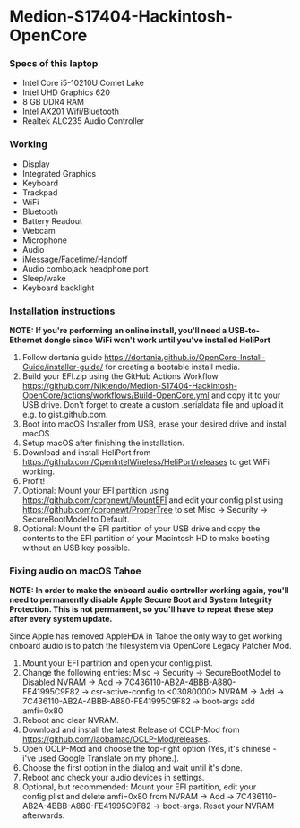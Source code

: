 # Medion-S17404-Hackintosh-OpenCore

### Specs of this laptop
* Intel Core i5-10210U Comet Lake
* Intel UHD Graphics 620
* 8 GB DDR4 RAM
* Intel AX201 Wifi/Bluetooth
* Realtek ALC235 Audio Controller

### Working
* Display
* Integrated Graphics
* Keyboard
* Trackpad
* WiFi
* Bluetooth
* Battery Readout
* Webcam
* Microphone
* Audio
* iMessage/Facetime/Handoff
* Audio combojack headphone port
* Sleep/wake
* Keyboard backlight

### Installation instructions
**NOTE: If you're performing an online install, you'll need a USB-to-Ethernet dongle since WiFi won't work until you've installed HeliPort**
1. Follow dortania guide https://dortania.github.io/OpenCore-Install-Guide/installer-guide/ for creating a bootable install media.
2. Build your EFI.zip using the GitHub Actions Workflow https://github.com/Niktendo/Medion-S17404-Hackintosh-OpenCore/actions/workflows/Build-OpenCore.yml and copy it to your USB drive.
   Don't forget to create a custom .serialdata file and upload it e.g. to gist.github.com.
4. Boot into macOS Installer from USB, erase your desired drive and install macOS. 
5. Setup macOS after finishing the installation.
6. Download and install HeliPort from https://github.com/OpenIntelWireless/HeliPort/releases to get WiFi working.
7. Profit!
8. Optional: Mount your EFI partition using https://github.com/corpnewt/MountEFI and edit your config.plist using https://github.com/corpnewt/ProperTree to set Misc -> Security -> SecureBootModel to Default.
9. Optional: Mount the EFI partition of your USB drive and copy the contents to the EFI partition of your Macintosh HD to make booting without an USB key possible.

### Fixing audio on macOS Tahoe
**NOTE: In order to make the onboard audio controller working again, you'll need to permanently disable Apple Secure Boot and System Integrity Protection. This is not permament, so you'll have to repeat these step after every system update.**

Since Apple has removed AppleHDA in Tahoe the only way to get working onboard audio is to patch the filesystem via OpenCore Legacy Patcher Mod.
1. Mount your EFI partition and open your config.plist.
2. Change the following entries:
   Misc -> Security -> SecureBootModel to Disabled
   NVRAM -> Add -> 7C436110-AB2A-4BBB-A880-FE41995C9F82 -> csr-active-config to <03080000>
   NVRAM -> Add -> 7C436110-AB2A-4BBB-A880-FE41995C9F82 -> boot-args add amfi=0x80
4. Reboot and clear NVRAM.
5. Download and install the latest Release of OCLP-Mod from https://github.com/laobamac/OCLP-Mod/releases.
6. Open OCLP-Mod and choose the top-right option (Yes, it's chinese - i've used Google Translate on my phone.).
7. Choose the first option in the dialog and wait until it's done.
8. Reboot and check your audio devices in settings.
9. Optional, but recommended: Mount your EFI partition, edit your config.plist and delete amfi=0x80 from NVRAM -> Add -> 7C436110-AB2A-4BBB-A880-FE41995C9F82 -> boot-args. Reset your NVRAM afterwards.

